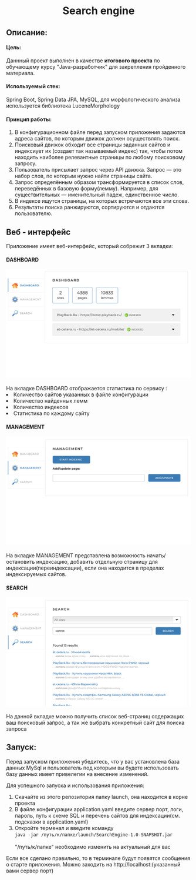 <h1 align="center">Search engine</h1>
<h2>Описание:</h2>
<h4>Цель:</h4>
Даннный проект выполнен в качестве <b>итогового проекта</b> по обучающему курсу "Java-разработчик"
для закрепления пройденного материала.
<h4>Используемый стек:</h4>
Spring Boot, Spring Data JPA, MySQL, для морфологического анализа используется библиотека LuceneMorphology

<h4>Принцип работы:</h4>

1. В конфигурационном файле перед запуском приложения задаются адреса сайтов, по которым движок должен
осуществлять поиск.<br>
2. Поисковый движок обходит все страницы заданных сайтов и индексиует их
(создает так называемый индекс) так, чтобы потом находить наиболее релевантные страницы по любому
поисковому запросу.<br>
3. Пользователь присылает запрос через API движка. Запрос — это набор слов, по которым нужно найти страницы
сайта.<br>
4. Запрос определённым образом трансформируется в список слов, переведённых в базовую форму(лемму).
Например, для существительных — именительный падеж, единственное число.<br>
5. В индексе ищутся страницы, на которых встречаются все эти слова.<br>
6. Результаты поиска ранжируются, сортируются и отдаются пользователю.

<h2>Веб - интерфейс</h2>
Приложение имеет веб-интерфейс, который собрежит 3 вкладки:

<h4>DASHBOARD</h4>
<img src="https://raw.githubusercontent.com/artemkhal/searchengine/master/Dashboard.png" alt="DASHBOARD"/><br><br>
На вкладке DASHBOARD отображается статистика по сервису :
<li>Количество сайтов указанных в файле конфигурации</li>
<li>Количество найденных лемм</li>
<li>Количество индексов</li>
<li>Статистика по каждому сайту</li>


<h4>MANAGEMENT</h4>
<img src="https://raw.githubusercontent.com/artemkhal/searchengine/master/Management.png" alt="MANAGEMENT"/><br><br>
На вкладке MANAGEMENT представлена возможность начать/остановить индексацию, добавить отдельную страницу
для индексации(переиндексации), если она находится в пределах индексируемых сайтов.


<h4>SEARCH</h4>
<img src="https://raw.githubusercontent.com/artemkhal/searchengine/master/Search.png" alt="SEARCH"/><br><br>
На данной вкладке можно получить список веб-страниц содержащих ваш поисковый запрос,
а так же выбрать конкретный сайт для поиска запроса

<h2>Запуск:</h2>
Перед запуском приложения убедитесь, что у вас установлена база данных MySql
и пользователь под которым вы будете использовать базу данных имеет привелегии на внесение изменений.<br>

Для успешного запуска и использования приложения:
<ol>
<li>Скачайте из этого репозитория папку launch, она находится в корне проекта</li>
<li>В файле конфигурации application.yaml введите сервер порт, логи, пароль, путь к схеме SQL и перечень сайтов для индексации(см. подсказки в application.yaml)</li>
<li>Откройте терменал и введите команду <code>
java -jar /путь/к/папке/launch/SearchEngine-1.0-SNAPSHOT.jar
</code><br>
"/путь/к/папке" необходимо изменить на актуальный для вас</li>

</ol>

Если все сделано правильно, то в терминале будут появятся сообщения о старте приложения. Можно заходить на http://localhost:(указанный вами сервер порт)<br><br>
